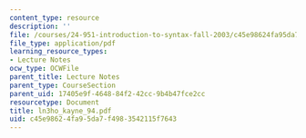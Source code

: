```yaml
---
content_type: resource
description: ''
file: /courses/24-951-introduction-to-syntax-fall-2003/c45e98624fa95da7f4983542115f7643_ln3ho_kayne_94.pdf
file_type: application/pdf
learning_resource_types:
- Lecture Notes
ocw_type: OCWFile
parent_title: Lecture Notes
parent_type: CourseSection
parent_uid: 17405e9f-4648-84f2-42cc-9b4b47fce2cc
resourcetype: Document
title: ln3ho_kayne_94.pdf
uid: c45e9862-4fa9-5da7-f498-3542115f7643
---
```

